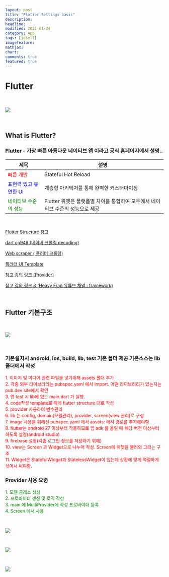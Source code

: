 ```yaml
---
layout: post
title: "Flutter Settings basic"
description: 
headline: 
modified: 2021-01-24
category: App
tags: [jekyll]
imagefeature: 
mathjax: 
chart: 
comments: true
featured: true
---
```



# Flutter

<p>&nbsp;</p>

<img src="https://storage.googleapis.com/bskim_bucket/gitBlog/flutterApp/20210123/20210123_102817.png">

<p>&nbsp;</p>

## What is Flutter?
### Flutter - 가장 빠른 아름다운 네이티브 앱 이라고 공식 홈페이지에서 설명..
|제목|설명|
|---|---|
|<span style="color:red; font-size:1em;">빠른 개발</span>|Stateful Hot Reload|
|<span style="color:blue; font-size:1em;">표현력 있고 유연한 UI</span>|계층형 아키텍처를 통해 완벽한 커스터마이징|
|<span style="color:green; font-size:1em;">네이티브 수준의 성능</span>|Flutter 위젯은 플랫폼별 차이를 통합하여 모두에서 네이티브 수준의 성능으로 제공|

<p>&nbsp;</p>

[Flutter Structure 참고](https://github.com/tadaspetra/flutter_starter_templates)

[dart cp949 (네이버 크롤링 decoding)](https://github.com/jjangga0214/dart-cp949)

[Web scraper ( 플러터 크롤링)](https://github.com/tusharojha/web_scraper)

[플러터 UI Template](https://github.com/mitesh77/Best-Flutter-UI-Templates)

[참고 강의 링크 (Provider)](https://www.youtube.com/watch?v=c3WIBiEHVas&list=PLGJ958IePUyD8ODM2vlQlbmLGCp-s9l-n&index=8)

[참고 강의 링크 3 (Heavy Fran 유튜브 채널 : framework)](https://www.youtube.com/channel/UCqxo_5t5-_Uhq9TfhTAat0A)

<p>&nbsp;</p>

## Flutter 기본구조

<p>&nbsp;</p>

<img src="https://storage.googleapis.com/bskim_bucket/gitBlog/flutterApp/20210124/20210124_180150.png">

<p>&nbsp;</p>

###  기본설치시 android, ios, build, lib, test 기본 폴더 제공 기본소스는 lib폴더에서 작성

<p1 style="color:red; font-size:1em;">
    1. 이미지 및 미디어 관련 파일을 넣기위해 assets 폴더 추가 <br>
    2. 각종 외부 라이브러리는 pubspec.yaml 에서 import. 어떤 라이브러리가 있는지는 pub.dev site에서 확인<br>
    3. 앱 test 시 lib에 있는 main.dart 가 실행.<br>
    4. code작성 template로 위에 flutter structure 대로 작성<br>
    5. provider 사용하여 변수관리<br>
    6. lib 는 config, domain(모델관리), provider, screen(view 관리)로 구성<br>
    7. image 사용을 위해선  pubspec.yaml 에서 assets: 에서 경로를 추가해야함<br>
    8. flutter는 android 27 이상부터 작동하므로 앱 adk 를 올릴 때 해당 버전 이상부터 하도록 설정(android studio)<br>
    9. firebase 설정(각종 로그인 정보를 저장하기 위해)<br>
    10. view는 Screen 과 Widget으로 나누어 작성. Screen에 위젯을 불러와 그리는 구조<br>
    11. Widget은 StatefulWidget과 StatelessWidget이 있는데 상황에 맞게 적절하게 섞어서 써야함.<br>
</p1>

###  Provider 사용 요령 
<p2 style="color:green; font-size:1em;">
    1. 모델 클래스 생성<br>
    2. 프로바이더 생성 및 로직 작성<br>
    3. main 에 MultiProvider에 작성 프로바이더 등록<br>
    4. Screen 에서 사용<br>
</p2>

<p>&nbsp;</p>

<img src="https://storage.googleapis.com/bskim_bucket/gitBlog/flutterApp/20210124/20210124_181820.png">

<p>&nbsp;</p>

<img src="https://storage.googleapis.com/bskim_bucket/gitBlog/flutterApp/20210124/20210124_181921.png">

<p>&nbsp;</p>

<img src="https://storage.googleapis.com/bskim_bucket/gitBlog/flutterApp/20210124/20210124_181955.png">
